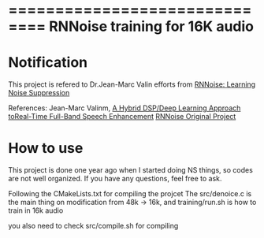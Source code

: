 ==============================
RNNoise training for 16K audio
==============================

Notification
============
This project is refered to Dr.Jean-Marc Valin efforts from [RNNoise: Learning Noise Suppression](https://people.xiph.org/~jm/demo/rnnoise/)

References:
Jean-Marc Valinm, [A Hybrid DSP/Deep Learning Approach toReal-Time Full-Band Speech Enhancement](https://jmvalin.ca/papers/rnnoise_mmsp2018.pdf)
[RNNoise Original Project](https://github.com/xiph/rnnoise)


How to use
==========
This project is done one year ago when I started doing NS things, so codes are not well organized. If you have any questions, feel free to ask.

Following the CMakeLists.txt for compiling the projcet
The src/denoice.c is the main thing on modification from 48k -> 16k, and training/run.sh is how to train in 16k audio

you also need to check src/compile.sh for compiling

